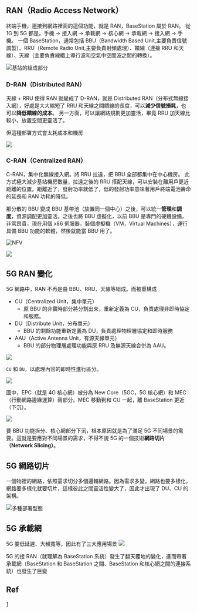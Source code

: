 ## RAN（Radio Access Network）
終端手機，連接到網路裡面的這個功能，就是 RAN，BaseStation 屬於 RAN。
從 1G 到 5G 都是，手機 -> 接入網 -> 承載網 -> 核心網 -> 承載網 -> 接入網 -> 手機。
一個 BaseStation，通常包括 BBU（Bandwidth Based Unit,主要負責信號調製）、RRU（Remote Radio Unit,主要負責射頻處理）、饋線（連接 RRU 和天線）、天線（主要負責線纜上導行波和空氣中空間波之間的轉換）。

![](https://i.imgur.com/Wqz1WMF.png "基站的組成部分")

### D-RAN（Distributed RAN）
天線 + RRU 使得 RAN 就變成了 D-RAN，就是 Distributed RAN（分布式無線接入網），好處是大大縮短了 RRU 和天線之間饋線的長度，可以**減少信號損耗**，也可以**降低饋線的成本**。
另一方面，可以讓網路規劃更加靈活，畢竟 RRU 加天線比較小，放置空間更靈活了。

但這種部署方式會太耗成本和機房

![](https://i.imgur.com/cB9ivks.png)

### C-RAN（Centralized RAN）
C-RAN，集中化無線接入網。將 RRU 拉遠，把 BBU 全部都集中在中心機房。
此方式極大減少基站機房數量，拉遠之後的 RRU 搭配天線，可以安裝在離用戶更近距離的位置。距離近了，發射功率就低了，低的發射功率意味著用戶終端電池壽命的延長和 RAN 功耗的降低。

那分散的 BBU 變成 BBU 基帶池（放置同一個中心）之後，可以統一**管理**和**調度**，資源調配更加靈活。之後也將 BBU 虛擬化，以前 BBU 是專門的硬體設備，非常昂貴，現在用個 x86 伺服器，裝個虛擬機（VM，Virtual Machines），運行具備 BBU 功能的軟體，然後就能當 BBU 用了。

![](https://i.imgur.com/AvHH9gV.png "NFV")

![](https://i.imgur.com/aj1dDkV.png)

## 5G RAN 變化
5G 網路中，RAN 不再是由 BBU、RRU、天線等組成。而被重構成

- CU（Centralized Unit，集中單元）
  - 原 BBU 的非實時部分將分割出來，重新定義為 CU，負責處理非即時協定和服務。
- DU（Distribute Unit，分布單元）
  - BBU 的剩餘功能重新定義為 DU，負責處理物理層協定和即時服務
- AAU（Active Antenna Unit，有源天線單元）
  - BBU 的部分物理層處理功能與原 RRU 及無源天線合併為 AAU。
  
![](https://i.imgur.com/NTZpgMv.png)

`CU` 和 `DU`，以處理內容的即時性進行區分。

![](https://i.imgur.com/33pgUpL.png)

圖中，EPC（就是 4G 核心網）被分為 New Core（5GC，5G 核心網）和 MEC（行動網路邊緣運算）兩部分。MEC 移動到和 CU 一起，離 BaseStation 更近（下沉）。

![](https://i.imgur.com/Oq7QAjn.png)

要 BBU 功能拆分、核心網部分下沉，根本原因就是為了滿足 5G 不同場景的需要。這就是要應對不同場景的需求，不得不說 5G 的一個技術**網路切片（Network Slicing）**。

## 5G 網路切片
一個物裡的網路，依照需求切分多個邏輯網路。因為需求多變，網路也要多樣化，網路要多樣化就要切片，這樣彼此之間靈活性變大了，因此才出現了 DU、CU 的架構。

![](https://i.imgur.com/LLvIjNC.png "多種部署型態")

## 5G 承載網
5G 要低延遲、大頻寬等，因此有了三大應用場景
![](https://i.imgur.com/hNvsOOO.png)

5G 的接 RAN（就理解為 BaseStation 系統）發生了翻天覆地的變化，進而帶著承載網（BaseStation 和 BaseStation 之間、BaseStation 和核心網之間的連接系統）也發生了巨變


## Ref
[1](http://tech.intchain.io/?thread-489.htm)
